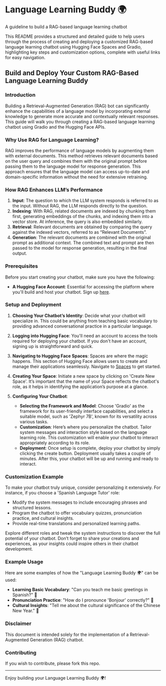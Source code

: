 # Language Learning Buddy 🌍
A guideline to build a RAG-based language learning chatbot

This README provides a structured and detailed guide to help users through the process of creating and deploying a customized RAG-based language learning chatbot using Hugging Face Spaces and Gradio, highlighting key steps and customization options, complete with useful links for easy navigation.

## Build and Deploy Your Custom RAG-Based Language Learning Buddy

### Introduction
Building a Retrieval-Augmented Generation (RAG) bot can significantly enhance the capabilities of a language model by incorporating external knowledge to generate more accurate and contextually relevant responses. This guide will walk you through creating a RAG-based language learning chatbot using Gradio and the Hugging Face APIs.

### Why Use RAG for Language Learning?

RAG improves the performance of language models by augmenting them with external documents. This method retrieves relevant documents based on the user query and combines them with the original prompt before passing them to the language model for response generation. This approach ensures that the language model can access up-to-date and domain-specific information without the need for extensive retraining.

### How RAG Enhances LLM’s Performance

1. **Input**: The question to which the LLM system responds is referred to as the input. Without RAG, the LLM responds directly to the question.
2. **Indexing**: With RAG, related documents are indexed by chunking them first, generating embeddings of the chunks, and indexing them into a vector store. At inference, the query is also embedded similarly.
3. **Retrieval**: Relevant documents are obtained by comparing the query against the indexed vectors, referred to as “Relevant Documents”.
4. **Generation**: The relevant documents are combined with the original prompt as additional context. The combined text and prompt are then passed to the model for response generation, resulting in the final output.

### Prerequisites
Before you start creating your chatbot, make sure you have the following:

- **A Hugging Face Account**: Essential for accessing the platform where you'll build and host your chatbot. Sign up [here](https://huggingface.co/join).

### Setup and Deployment

1. **Choosing Your Chatbot’s Identity**: Decide what your chatbot will specialize in. This could be anything from teaching basic vocabulary to providing advanced conversational practice in a particular language.

2. **Logging into Hugging Face**: You'll need an account to access the tools required for deploying your chatbot. If you don't have an account, signing up is straightforward and quick.

3. **Navigating to Hugging Face Spaces**: Spaces are where the magic happens. This section of Hugging Face allows users to create and manage their applications seamlessly. Navigate to [Spaces](https://huggingface.co/spaces) to get started.

4. **Creating Your Space**: Initiate a new space by clicking on 'Create New Space'. It’s important that the name of your Space reflects the chatbot's role, as it helps in identifying the application’s purpose at a glance.

5. **Configuring Your Chatbot**:

   - **Selecting the Framework and Model**: Choose 'Gradio' as the framework for its user-friendly interface capabilities, and select a suitable model, such as 'Zephyr 7B', known for its versatility across various tasks.
   - **Customization**: Here’s where you personalize the chatbot. Tailor system messages and interaction style based on the language learning role. This customization will enable your chatbot to interact appropriately according to its role.
   - **Deployment**: Once setup is complete, deploy your chatbot by simply clicking the create button. Deployment usually takes a couple of minutes. After this, your chatbot will be up and running and ready to interact.

### Customization Example
To make your chatbot truly unique, consider personalizing it extensively. For instance, if you choose a 'Spanish Language Tutor' role:

- Modify the system messages to include encouraging phrases and structured lessons.
- Program the chatbot to offer vocabulary quizzes, pronunciation practice, and cultural insights.
- Provide real-time translations and personalized learning paths.

Explore different roles and tweak the system instructions to discover the full potential of your chatbot. Don’t forget to share your creations and experiences, as your insights could inspire others in their chatbot development.

### Example Usage
Here are some examples of how the "Language Learning Buddy 🌍" can be used:

- **Learning Basic Vocabulary**: "Can you teach me basic greetings in Spanish?" 🌟
- **Pronunciation Practice**: "How do I pronounce 'Bonjour' correctly?" 🎤
- **Cultural Insights**: "Tell me about the cultural significance of the Chinese New Year." 🏮

### Disclaimer
This document is intended solely for the implementation of a Retrieval-Augmented Generation (RAG) chatbot.

### Contributing
If you wish to contribute, please fork this repo.

---
Enjoy building your Language Learning Buddy 🌍!
